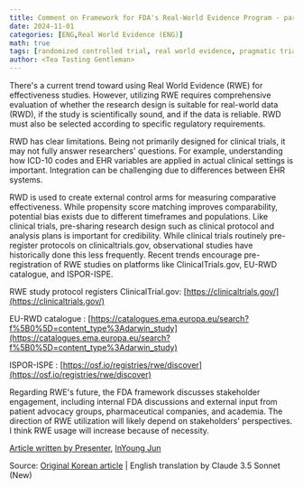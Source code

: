```yaml
---
title: Comment on Framework for FDA's Real-World Evidence Program - part 2 (ENG)
date: 2024-11-01
categories: [ENG,Real World Evidence (ENG)]
math: true
tags: [randomized controlled trial, real world evidence, pragmatic trial, effectiveness, fda framework, accelerated approval]     # TAG names should always be lowercase
author: <Tea Tasting Gentleman>
---
```


There's a current trend toward using Real World Evidence (RWE) for effectiveness studies. However, utilizing RWE requires comprehensive evaluation of whether the research design is suitable for real-world data (RWD), if the study is scientifically sound, and if the data is reliable. RWD must also be selected according to specific regulatory requirements.

RWD has clear limitations. Being not primarily designed for clinical trials, it may not fully answer researchers' questions. For example, understanding how ICD-10 codes and EHR variables are applied in actual clinical settings is important. Integration can be challenging due to differences between EHR systems.

RWD is used to create external control arms for measuring comparative effectiveness. While propensity score matching improves comparability, potential bias exists due to different timeframes and populations. Like clinical trials, pre-sharing research design such as clinical protocol and analysis plans is important for credibility. While clinical trials routinely pre-register protocols on clinicaltrials.gov, observational studies have historically done this less frequently. Recent trends encourage pre-registration of RWE studies on platforms like ClinicalTrials.gov, EU-RWD catalogue, and ISPOR-ISPE.

RWE study protocol registers
ClinicalTrial.gov: [https://clinicaltrials.gov/](https://clinicaltrials.gov/)

EU-RWD catalogue : [https://catalogues.ema.europa.eu/search?f%5B0%5D=content_type%3Adarwin_study](https://catalogues.ema.europa.eu/search?f%5B0%5D=content_type%3Adarwin_study)

ISPOR-ISPE : [https://osf.io/registries/rwe/discover](https://osf.io/registries/rwe/discover)

Regarding RWE's future, the FDA framework discusses stakeholder engagement, including internal FDA discussions and external input from patient advocacy groups, pharmaceutical companies, and academia. The direction of RWE utilization will likely depend on stakeholders' perspectives. I think RWE usage will increase because of necessity.

[Article written by Presenter](https://causalinferencelab.github.io/Bridging-Causal-Inference-and-Real-World-Evidence-A-Study-of-FDA-and-Other-Regulatory-Guidelines/docs/Framework_for_FDAs_RWE_Program_2.html), [InYoung Jun](https://www.linkedin.com/in/inyoungjun/)

Source: [Original Korean article](https://tea-tasting-statisticians.github.io/posts/Review_Framework_for_FDAs_RWE_Program_part2.md/) \| English translation by Claude 3.5 Sonnet (New)
